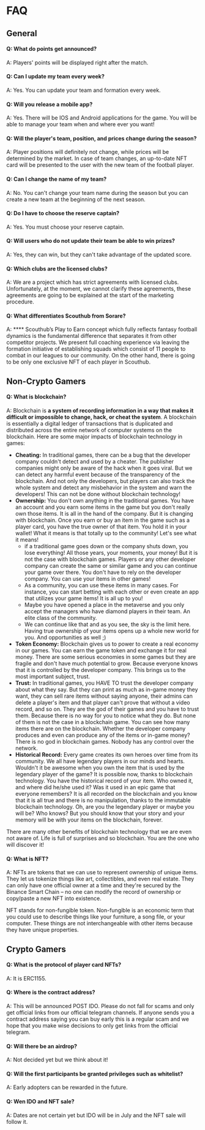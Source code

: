 # FAQ

## General

#### Q: What do points get announced?

A: Players' points will be displayed right after the match.

#### Q: Can I update my team every week?

A: Yes. You can update your team and formation every week.

#### Q: Will you release a mobile app?

A: Yes. There will be IOS and Android applications for the game. You will be able to manage your team when and where ever you want!

#### Q: Will the player's team, position, and prices change during the season?

A: Player positions will definitely not change, while prices will be determined by the market. In case of team changes, an up-to-date NFT card will be presented to the user with the new team of the football player.

#### Q: Can I change the name of my team?

A: No. You can't change your team name during the season but you can create a new team at the beginning of the next season.

#### Q: Do I have to choose the reserve captain?

A: Yes. You must choose your reserve captain.

#### Q: Will users who do not update their team be able to win prizes?

A: Yes, they can win, but they can't take advantage of the updated score.

#### Q: Which clubs are the licensed clubs?

A: We are a project which has strict agreements with licensed clubs. Unfortunately, at the moment, we cannot clarify these agreements, these agreements are going to be explained at the start of the marketing procedure.

#### Q: What differentiates Scouthub from Sorare?

A: **** Scouthub’s Play to Earn concept which fully reflects fantasy football dynamics is the fundamental difference that separates it from other competitor projects. We present full coaching experience via leaving the formation initiative of establishing squads which consist of 11 people to combat in our leagues to our community. On the other hand, there is going to be only one exclusive NFT of each player in Scouthub.

## Non-Crypto Gamers

#### Q: What is blockchain?

A: Blockchain is **a system of recording information in a way that makes it difficult or impossible to change, hack, or cheat the system**. A blockchain is essentially a digital ledger of transactions that is duplicated and distributed across the entire network of computer systems on the blockchain. Here are some major impacts of blockchain technology in games:

* **Cheating:** In traditional games, there can be a bug that the developer company couldn't detect and used by a cheater. The publisher companies might only be aware of the hack when it goes viral. But we can detect any harmful event because of the transparency of the blockchain. And not only the developers, but players can also track the whole system and detect any misbehavior in the system and warn the developers! This can not be done without blockchain technology!
* **Ownership:** You don't own anything in the traditional games. You have an account and you earn some items in the game but you don't really own those items. It is all in the hand of the company. But it is changing with blockchain. Once you earn or buy an item in the game such as a player card, you have the true owner of that item. You hold it in your wallet! What it means is that totally up to the community! Let's see what it means!
  * if a traditional game goes down or the company shuts down, you lose everything! All those years, your moments, your money! But it is not the case with blockchain games. Players or any other developer company can create the same or similar game and you can continue your game over there. You don't have to rely on the developer company. You can use your items in other games!
  * As a community, you can use these items in many cases. For instance, you can start betting with each other or even create an app that utilizes your game items! It is all up to you!&#x20;
  * Maybe you have opened a place in the metaverse and you only accept the managers who have diamond players in their team. An elite class of the community.
  * We can continue like that and as you see, the sky is the limit here. Having true ownership of your items opens up a whole new world for you. And opportunities as well ;)
* **Token Economy:** Blockchain gives us to power to create a real economy in our games. You can earn the game token and exchange it for real money. There are some serious economies in some games but they are fragile and don't have much potential to grow. Because everyone knows that it is controlled by the developer company. This brings us to the most important subject, trust.
* **Trust:** In traditional games, you HAVE TO trust the developer company about what they say. But they can print as much as in-game money they want, they can sell rare items without saying anyone, their admins can delete a player's item and that player can't prove that without a video record, and so on. They are the god of their games and you have to trust them. Because there is no way for you to notice what they do. But none of them is not the case in a blockchain game. You can see how many items there are on the blockchain. Whether the developer company produces and even can produce any of the items or in-game money? There is no god in blockchain games. Nobody has any control over the network.
* **Historical Record:** Every game creates its own heroes over time from its community. We all have legendary players in our minds and hearts. Wouldn't it be awesome when you own the item that is used by the legendary player of the game? It is possible now, thanks to blockchain technology. You have the historical record of your item. Who owned it, and where did he/she used it? Was it used in an epic game that everyone remembers? It is all recorded on the blockchain and you know that it is all true and there is no manipulation, thanks to the immutable blockchain technology. Oh, are you the legendary player or maybe you will be? Who knows? But you should know that your story and your memory will be with your items on the blockchain, forever.&#x20;

There are many other benefits of blockchain technology that we are even not aware of. Life is full of surprises and so blockchain. You are the one who will discover it!

#### Q: What is NFT?

A: NFTs are tokens that we can use to represent ownership of unique items. They let us tokenize things like art, collectibles, and even real estate. They can only have one official owner at a time and they're secured by the Binance Smart Chain – no one can modify the record of ownership or copy/paste a new NFT into existence.

NFT stands for non-fungible token. Non-fungible is an economic term that you could use to describe things like your furniture, a song file, or your computer. These things are not interchangeable with other items because they have unique properties.

## Crypto Gamers

#### Q: What is the protocol of player card NFTs?

A: It is ERC1155.

#### Q: Where is the contract address?

A: This will be announced POST IDO. Please do not fall for scams and only get official links from our official telegram channels. If anyone sends you a contract address saying you can buy early this is a regular scam and we hope that you make wise decisions to only get links from the official telegram.

#### Q: Will there be an airdrop?

A: Not decided yet but we think about it!

#### Q: Will the first participants be granted privileges such as whitelist?

A: Early adopters can be rewarded in the future.

#### Q: Wen IDO and NFT sale?

A: Dates are not certain yet but IDO will be in July and the NFT sale will follow it.
